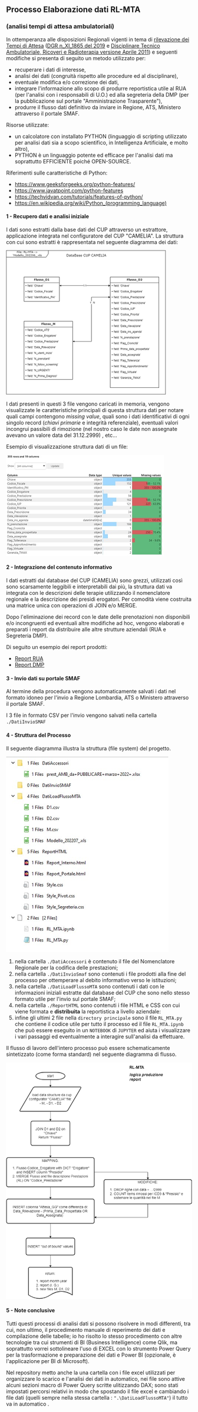 ## Processo Elaborazione dati RL-MTA

### (analisi tempi di attesa ambulatoriali)



In ottemperanza alle disposizioni Regionali vigenti in tema di <u>rilevazione dei Tempi di Attesa</u> ([DGR n_XI_1865 del 2019](./Doc/DGR%20n_XI_1865%20del%202019%20tempi%20d'attesa.pdf) e [Disciplinare Tecnico Ambulatoriale, Ricoveri e Radioterapia versione Aprile 2011](./Doc/RL-MTA_DisciplinareTecnicoAnno_2011.pdf)) e seguenti modifiche si presenta di seguito un metodo utilizzato per:

- recuperare i dati di interesse,
- analisi dei dati (congruità rispetto alle procedure ed al disciplinare),
- eventuale modifica e/o correzione dei dati,
- integrare l'informazione allo scopo di produrre reportistica utile al RUA (per l'analisi con i responsabili di U.O.) ed alla segreteria della DMP (per la pubblicazione sul portale "Amministrazione Trasparente"),
- produrre il flusso dati definitivo da inviare in Regione, ATS, Ministero attraverso il portale SMAF.

Risorse utilizzate:

- un calcolatore con installato PYTHON (linguaggio di scripting utilizzato per analisi dati sia a scopo scientifico, in Intelligenza Artificiale, e molto altro),
- PYTHON è un linguaggio potente ed efficace per l'analisi dati ma soprattutto EFFICIENTE poiché OPEN-SOURCE.

Riferimenti sulle caratteristiche di Python: 

- https://www.geeksforgeeks.org/python-features/
- https://www.javatpoint.com/python-features
- https://techvidvan.com/tutorials/features-of-python/
- https://en.wikipedia.org/wiki/Python_(programming_language)



#### 1 - Recupero dati e analisi iniziale

I dati sono estratti dalla base dati del CUP attraverso un estrattore, applicazione integrata nel configuratore del CUP "CAMELIA". La struttura con cui sono estratti è rappresentata nel seguente diagramma dei dati:



![](./img/RL_MTA.drawio.png)

I dati presenti in questi 3 file vengono caricati in memoria, vengono visualizzate le caratteristiche principali di questa struttura dati per notare quali campi contengono *missing value*, quali sono i dati identificativi di ogni singolo record (*chiavi primarie* e integrità referenziale), eventuali valori incongrui passibili di rimozione (nel nostro caso le date non assegnate avevano un valore data del 31.12.2999) , etc...

Esempio di visualizzazione struttura dati di un file:

![DataTypeExample](./img/DataTypeExample.jpg)



#### 2 - Integrazione del contenuto informativo

 I dati estratti dal database del CUP (CAMELIA) sono grezzi, utilizzati così sono scarsamente leggibili e interpretabili dai più, la struttura dati va integrata  con le descrizioni delle terapie utilizzando il nomenclatore regionale e la descrizione dei presidi erogatori. Per comodità viene costruita una matrice unica con operazioni di JOIN e/o MERGE.

Dopo l'eliminazione dei record con le date delle prenotazioni non disponibili e/o incongruenti ed eventuali altre modifiche ad hoc, vengono elaborati e preparati i report da distribuire alle altre strutture aziendali (RUA e Segreteria DMP).

Di seguito un esempio dei report prodotti:

- [Report RUA](./ReportHTML/Report_Interno.html) 
- [Report DMP](./ReportHTML/Report_Portale.html) 



#### 3 - Invio dati su portale SMAF

Al termine della procedura vengono automaticamente salvati i dati nel formato idoneo per l'invio a Regione Lombardia, ATS o Ministero attraverso il portale SMAF. 

I 3 file in formato CSV per l'invio vengono salvati nella cartella `./DatiInvioSMAF`



#### 4 - Struttura del Processo

Il seguente diagramma illustra la struttura (file system) del progetto.

![StrutturaFileSystemProj](./img/StrutturaFileSystemProj.jpg)

1. nella cartella `./DatiAccessori` è contenuto il file del Nomenclatore Regionale per la codifica delle prestazioni;
2. nella cartella `./DatiInvioSmaf` sono contenuti i file prodotti alla fine del processo per ottemperare al debito informativo verso le istituzioni;
3. nella cartella `./DatiLoadFlussoMTA` sono contenuti i dati con le informazioni iniziali estratte dal database del CUP che sono nello stesso formato utile per l'invio sul portale SMAF;
4. nella cartella `./ReportHTML` sono contenuti i file HTML e CSS con cui viene formata e **distribuita** la reportistica  a livello aziendale:
5. infine gli ultimi 2 file nella `directory principale` sono il file `RL_MTA.py` che contiene il codice utile per tutto il processo ed il file `RL_MTA.ipynb` che può essere eseguito in un `NOTEBOOK` di `JUPYTER` ed aiuta i visualizzare i vari passaggi ed eventualmente  a interagire sull'analisi da effettuare.

Il flusso di lavoro dell'intero processo può essere schematicamente sintetizzato (come forma standard) nel seguente diagramma di flusso.

![Flow2_RL-MTA.drawio](./img/Flow2_RL-MTA.drawio.png)



#### 5 - Note conclusive

Tutti questi processi di analisi dati si possono risolvere in modi differenti, tra cui, non ultimo, il procedimento manuale di reperimento dei dati e compilazione delle tabelle; io ho risolto lo stesso procedimento con altre tecnologie tra cui strumenti di BI (Business Intelligence) come Qlik, ma soprattutto vorrei sottolineare l'uso di EXCEL con lo strumento Power Query per la trasformazione e preparazione dei dati e Power BI (opzionale, è l'applicazione per BI di Microsoft).

Nel repository metto anche la una cartella con i file excel utilizzati per organizzare lo scarico e l'analisi dei dati in automatico, nei file sono attive alcuni sezioni macro di Power Query scritte ulitizzando DAX; sono stati impostati percorsi relativi in modo che spostando il file excel e cambiando i file dati (quelli sempre nella stessa cartella : `".\DatiLoadFlussoMTA"`) il tutto va in automatico .
